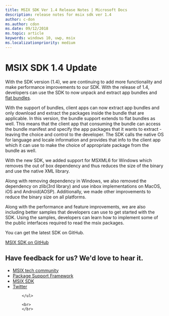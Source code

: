 ```yaml
---
title: MSIX SDK Ver 1.4 Release Notes | Microsoft Docs
description: release notes for msix sdk ver 1.4
author: c-don
ms.author: cdon
ms.date: 09/12/2018
ms.topic: article
keywords: windows 10, uwp, msix
ms.localizationpriority: medium
---
```


# MSIX SDK 1.4 Update

With the SDK version (1.4), we are continuing to add more functionality and make performance improvements to our SDK.  With the release of 1.4, developers can use the SDK to now unpack and extract app bundles and [flat bundles](https://docs.microsoft.com/en-us/windows/uwp/packaging/flat-bundles?context=/windows/msix/render). 

With the support of bundles, client apps can now extract app bundles and only download and extract the packages inside the bundle that are applicable. In this version, the bundle support extends to flat bundles as well. This means that the client app that consuming the bundle can access the bundle manifest and specify the app packages that it wants to extract - leaving the choice and control to the developer. The SDK calls the native OS for language and locale information and provides that info to the client app which it can use to make the choice of appropriate package from the bundle as well.

With the new SDK, we added support for MSXML6 for Windows which removes the out of box dependency and thus reduces the size of the binary and use the native XML library. 

Along with removing dependency in Windows, we also removed the dependency on zlib(3rd library) and use inbox implementations on MacOS, iOS and Android(AOSP).  Additionally, we made other improvements to reduce the binary size on all platforms. 

Along with the performance and feature improvements, we are also including better samples that developers can use to get started with the SDK. Using the samples, developers can learn how to implement some of the public interfaces required to read the msix packages. 

You can get the latest SDK on GitHub. 

<div class="nextstepaction"><p><a class="x-hidden-focus" href="https://github.com/Microsoft/msix-packaging" data-linktype="external">MSIX SDK on GitHub</a></p></div>

<div class="container centered pageFooter">
        <h2>Have feedback for us? We'd love to hear it.</h2>
        <ul class="links">
           <li>
                <a href="https://techcommunity.microsoft.com/t5/MSIX/ct-p/MSIX">
                    MSIX tech community
                </a>
            </li>
            <li>
                <a href="https://github.com/Microsoft/MSIX-PackageSupportFramework/issues">
                    Package Support Framework
                </a>
            </li>
            <li>
                <a href="https://github.com/Microsoft/msix-packaging/issues">
                    MSIX SDK
                </a>
            </li>
            <li>
                <a href="https://twitter.com/#!/search/realtime/%23msix">
                    Twitter
                </a>
            </li>
            
        </ul>
        
        <br>
        </br>
        
</div>



